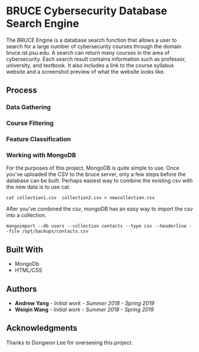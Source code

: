 # BRUCE Cybersecurity Database Search Engine

The BRUCE Engine is a database search function that allows a user to search for a large number of cybersecurity courses through the domain bruce.ist.psu.edu. A search can return many courses in the area of cybersecurity. Each search result contains information such as professor, university, and textbook. It also includes a link to the course syllabus website and a screenshot preview of what the website looks like.

## Process



### Data Gathering



### Course Filtering



### Feature Classification

### Working with MongoDB
For the purposes of this project, MongoDB is quite simple to use. Once you've uploaded the CSV to the bruce server, only a few steps before the database can be built. Perhaps easiest way to combine the existing csv with the new data is to use cat.

```
cat collection1.csv  collection2.csv > newcollection.csv
```

After you've combined the csv, mongoDB has an easy way to import the csv into a collection.
```
mongoimport --db users --collection contacts --type csv --headerline --file /opt/backups/contacts.csv
```



## Built With

* MongoDb
* HTML/CSS


## Authors

* **Andrew Yang** - *Initial work* - *Summer 2018 - Spring 2019*
* **Weiqin Wang** - *Initial work* - *Summer 2018 - Spring 2019*


## Acknowledgments

Thanks to Dongwon Lee for overseeing this project.

